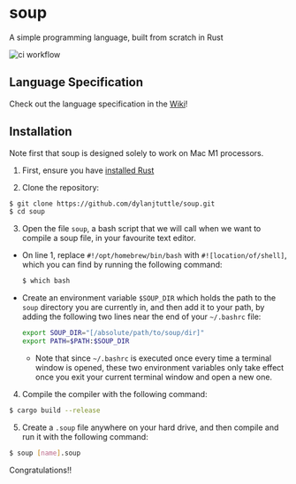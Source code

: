 # soup
A simple programming language, built from scratch in Rust

![ci workflow](https://github.com/dylanjtuttle/soup/actions/workflows/rust-ci.yml/badge.svg)

## Language Specification

Check out the language specification in the [Wiki](https://github.com/dylanjtuttle/soup/wiki)!

## Installation

Note first that soup is designed solely to work on Mac M1 processors.

1. First, ensure you have [installed Rust](https://www.rust-lang.org/tools/install)

2. Clone the repository:

```bash
$ git clone https://github.com/dylanjtuttle/soup.git
$ cd soup
```

3. Open the file `soup`, a bash script that we will call when we want to compile a soup file, in your favourite text editor.

- On line 1, replace `#!/opt/homebrew/bin/bash` with `#![location/of/shell]`, which you can find by running the following command:
    ```bash
    $ which bash
    ```

- Create an environment variable `$SOUP_DIR` which holds the path to the `soup` directory you are currently in, and then add it to your path, by adding the following two lines near the end of your `~/.bashrc` file:
    ```bash
    export SOUP_DIR="[/absolute/path/to/soup/dir]"
    export PATH=$PATH:$SOUP_DIR
    ```
    - Note that since `~/.bashrc` is executed once every time a terminal window is opened, these two environment variables only take effect once you exit your current terminal window and open a new one.

4. Compile the compiler with the following command:

```bash
$ cargo build --release
```

5. Create a `.soup` file anywhere on your hard drive, and then compile and run it with the following command:

```bash
$ soup [name].soup
```

Congratulations!!